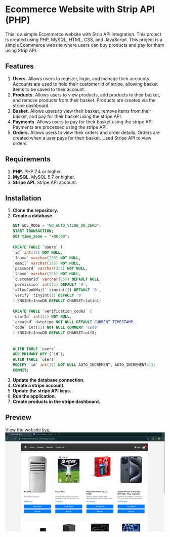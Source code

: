# Ecommerce Website with Strip API (PHP)

This is a simple Ecommerce website with Strip API integration. This project is created using PHP, MySQL, HTML, CSS, and JavaScript. This project is a simple Ecommerce website where users can buy products and pay for them using Strip API.

## Features
1. **Users.** Allows users to register, login, and manage their accounts. Accounts are used to hold their customer id of stripe, allowing basket items to be saved to their account.
2. **Products.** Allows users to view products, add products to their basket, and remove products from their basket. Products are created via the stripe dashboard.
3. **Basket.** Allows users to view their basket, remove items from their basket, and pay for their basket using the stripe API.
4. **Payments.** Allows users to pay for their basket using the stripe API. Payments are processed using the stripe API.
5. **Orders.** Allows users to view their orders and order details. Orders are created when a user pays for their basket. Used Stripe API to view orders.

## Requirements
1. **PHP.** PHP 7.4 or higher.
2. **MySQL.** MySQL 5.7 or higher.
3. **Stripe API.** Stripe API account.

## Installation
1. **Clone the repository.**
2. **Create a database.**
    ```sql
   SET SQL_MODE = "NO_AUTO_VALUE_ON_ZERO";
    START TRANSACTION;
    SET time_zone = "+00:00";
    
    CREATE TABLE `users` (
    `id` int(11) NOT NULL,
    `fname` varchar(255) NOT NULL,
    `email` varchar(255) NOT NULL,
    `password` varchar(255) NOT NULL,
    `lname` varchar(255) NOT NULL,
    `customerId` varchar(255) DEFAULT NULL,
    `permission` int(11) DEFAULT '0',
    `allowJunkMail` tinyint(1) DEFAULT '0',
    `verify` tinyint(1) DEFAULT '0'
    ) ENGINE=InnoDB DEFAULT CHARSET=latin1;
    
    CREATE TABLE `verification_codes` (
    `userId` int(11) NOT NULL,
    `created` datetime NOT NULL DEFAULT CURRENT_TIMESTAMP,
    `code` int(11) NOT NULL COMMENT 'code'
    ) ENGINE=InnoDB DEFAULT CHARSET=utf8;
    
    
    ALTER TABLE `users`
    ADD PRIMARY KEY (`id`);
    ALTER TABLE `users`
    MODIFY `id` int(11) NOT NULL AUTO_INCREMENT, AUTO_INCREMENT=13;
    COMMIT;
    ```
3. **Update the database connection.**
4. **Create a stripe account.**
5. **Update the stripe API keys.**
6. **Run the application.**
7. **Create products in the stripe dashboard.**

## Preview
View the website [live.![img.png](img.png)](https://selling-website.rayaanuddin.co.uk/)
